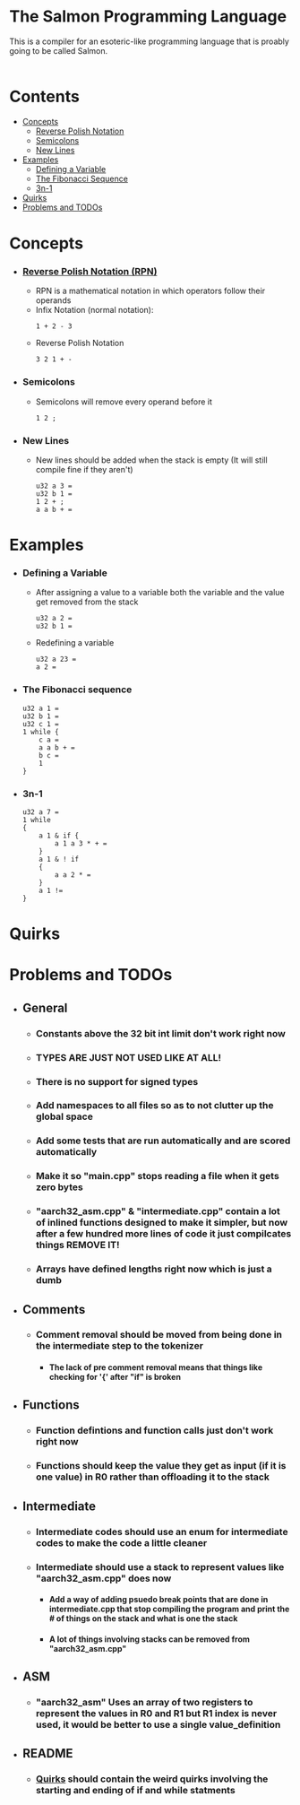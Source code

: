 # The Salmon Programming Language

This is a compiler for an esoteric-like programming language that is proably going to be called Salmon.
<br><br>
# Contents

- [Concepts](#concepts)
    - [Reverse Polish Notation](#reverse-polish-notation-rpn)
    - [Semicolons](#semicolons)
    - [New Lines](#new-lines)
- [Examples](#examples)
    - [Defining a Variable](#defining-a-variable)
    - [The Fibonacci Sequence](#the-fibonacci-sequence)
    - [3n-1](#3n-1)
- [Quirks](#quirks)
- [Problems and TODOs](#problems-and-todos)

# Concepts

- ### [Reverse Polish Notation (RPN)](https://en.wikipedia.org/wiki/Reverse_Polish_notation)
    - RPN is a mathematical notation in which operators follow their operands
    - Infix Notation (normal notation):
        ```
        1 + 2 - 3
        ```
    - Reverse Polish Notation
        ```
        3 2 1 + -
        ```
- ### Semicolons
    - Semicolons will remove every operand before it
        ```
        1 2 ;
        ```
- ### New Lines
    - New lines should be added when the stack is empty (It will still compile fine if they aren't)
        ```
        u32 a 3 =
        u32 b 1 =
        1 2 + ;
        a a b + =
        ```

# Examples

- ### Defining a Variable
    - After assigning a value to a variable both the variable and the value get removed from the stack
        ```
        u32 a 2 =
        u32 b 1 =
        ```
    - Redefining a variable
        ```
        u32 a 23 =
        a 2 =
        ```



- ### The Fibonacci sequence
    ```    
    u32 a 1 = 
    u32 b 1 =
    u32 c 1 =  
    1 while {
        c a = 
        a a b + = 
        b c = 
        1
    }
    ```
- ### 3n-1
    ```
    u32 a 7 = 
    1 while 
    { 
        a 1 & if { 
            a 1 a 3 * + = 
        } 
        a 1 & ! if 
        { 
            a a 2 * = 
        } 
        a 1 != 
    }
    ```

# Quirks

# Problems and TODOs
- ## General
    - ### Constants above the 32 bit int limit don't work right now
    - ### **TYPES ARE JUST NOT USED LIKE AT ALL!**
    - ### There is no support for signed types
    - ### Add namespaces to all files so as to not clutter up the global space
    - ### Add some tests that are run automatically and are scored automatically
    - ### Make it so "main.cpp" stops reading a file when it gets zero bytes
    - ### "aarch32_asm.cpp" & "intermediate.cpp" contain a lot of inlined functions designed to make it simpler, but now after a few hundred more lines of code it just compilcates things **REMOVE IT!**
    - ### Arrays have defined lengths right now which is just a dumb
- ## Comments
    - ### Comment removal should be moved from being done in the intermediate step to the tokenizer
        - #### The lack of pre comment removal means that things like checking for '{' after "if" is broken
- ## Functions
    - ### Function defintions and function calls just don't work right now
    - ### Functions should keep the value they get as input (if it is one value) in R0 rather than offloading it to the stack
- ## Intermediate
    - ### Intermediate codes should use an enum for intermediate codes to make the code a little cleaner
    - ### Intermediate should use a stack to represent values like "aarch32_asm.cpp" does now
        - #### Add a way of adding psuedo break points that are done in intermediate.cpp that stop compiling the program and print the # of things on the stack and what is one the stack
        - #### A lot of things involving stacks can be removed from "aarch32_asm.cpp"
- ## ASM
    - ### "aarch32_asm" Uses an array of two registers to represent the values in R0 and R1 but R1 index is never used, it would be better to use a single value_definition
- ## README
    - ### [Quirks](#quirks) should contain the weird quirks involving the starting and ending of if and while statments